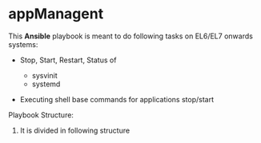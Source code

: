# appManagent

This **Ansible** playbook is meant to do following tasks on EL6/EL7 onwards systems:

- Stop, Start, Restart, Status of
  - sysvinit
  - systemd
  
- Executing shell base commands for applications stop/start

Playbook Structure:

1. It is divided in following structure

